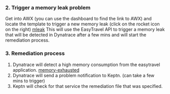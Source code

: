 ### 2. Trigger a memory leak problem
Get into AWX (you can use the dashboard to find the link to AWX) and locate the template to trigger a new memory leak (click on the rocket icon on the right) [mleak](./memory-leak.png)
This will use the EasyTravel API to trigger a memory leak that will be detected in Dynatrace after a few mins and will start the remediation process.

### 3. Remediation process
1. Dynatrace will detect a high memory consumption from the easytravel application.
[memory-exhausted](./dyna-memory.png)
2. Dynatrace will send a problem notification to Keptn. (can take a few mins to trigger)
3. Keptn will check for that service the remediation file that was specified.

